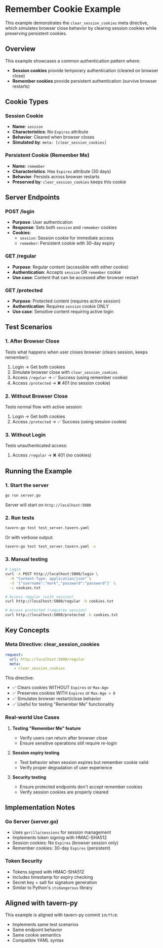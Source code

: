 # Remember Cookie Example

This example demonstrates the `clear_session_cookies` meta directive, which simulates browser close behavior by clearing session cookies while preserving persistent cookies.

## Overview

This example showcases a common authentication pattern where:
- **Session cookies** provide temporary authentication (cleared on browser close)
- **Remember cookies** provide persistent authentication (survive browser restarts)

## Cookie Types

### Session Cookie
- **Name**: `session`
- **Characteristics**: No `Expires` attribute
- **Behavior**: Cleared when browser closes
- **Simulated by**: `meta: [clear_session_cookies]`

### Persistent Cookie (Remember Me)
- **Name**: `remember`
- **Characteristics**: Has `Expires` attribute (30 days)
- **Behavior**: Persists across browser restarts
- **Preserved by**: `clear_session_cookies` keeps this cookie

## Server Endpoints

### POST /login
- **Purpose**: User authentication
- **Response**: Sets both `session` and `remember` cookies
- **Cookies**:
  - `session`: Session cookie for immediate access
  - `remember`: Persistent cookie with 30-day expiry

### GET /regular
- **Purpose**: Regular content (accessible with either cookie)
- **Authentication**: Accepts `session` OR `remember` cookie
- **Use case**: Content that can be accessed after browser restart

### GET /protected
- **Purpose**: Protected content (requires active session)
- **Authentication**: Requires `session` cookie ONLY
- **Use case**: Sensitive content requiring active login

## Test Scenarios

### 1. After Browser Close
Tests what happens when user closes browser (clears session, keeps remember):
1. Login → Get both cookies
2. Simulate browser close with `clear_session_cookies`
3. Access `/regular` → ✅ Success (using remember cookie)
4. Access `/protected` → ❌ 401 (no session cookie)

### 2. Without Browser Close
Tests normal flow with active session:
1. Login → Get both cookies
2. Access `/protected` → ✅ Success (using session cookie)

### 3. Without Login
Tests unauthenticated access:
1. Access `/regular` → ❌ 401 (no cookies)

## Running the Example

### 1. Start the server
```bash
go run server.go
```

Server will start on `http://localhost:5000`

### 2. Run tests
```bash
tavern-go test test_server.tavern.yaml
```

Or with verbose output:
```bash
tavern-go test test_server.tavern.yaml -v
```

### 3. Manual testing
```bash
# Login
curl -X POST http://localhost:5000/login \
  -H "Content-Type: application/json" \
  -d '{"username":"mark","password":"password"}' \
  -c cookies.txt

# Access regular (with session)
curl http://localhost:5000/regular -b cookies.txt

# Access protected (requires session)
curl http://localhost:5000/protected -b cookies.txt
```

## Key Concepts

### Meta Directive: clear_session_cookies
```yaml
request:
  url: http://localhost:5000/regular
  meta:
    - clear_session_cookies
```

This directive:
- ✅ Clears cookies WITHOUT `Expires` or `Max-Age`
- ✅ Preserves cookies WITH `Expires` or `Max-Age > 0`
- ✅ Simulates browser restart/close behavior
- ✅ Useful for testing "Remember Me" functionality

### Real-world Use Cases

1. **Testing "Remember Me" feature**
   - Verify users can return after browser close
   - Ensure sensitive operations still require re-login

2. **Session expiry testing**
   - Test behavior when session expires but remember cookie valid
   - Verify proper degradation of user experience

3. **Security testing**
   - Ensure protected endpoints don't accept remember cookies
   - Verify session cookies are properly cleared

## Implementation Notes

### Go Server (server.go)
- Uses `gorilla/sessions` for session management
- Implements token signing with HMAC-SHA512
- Session cookies: No `Expires` (browser session only)
- Remember cookies: 30-day `Expires` (persistent)

### Token Security
- Tokens signed with HMAC-SHA512
- Includes timestamp for expiry checking
- Secret key + salt for signature generation
- Similar to Python's `itsdangerous` library

## Aligned with tavern-py

This example is aligned with tavern-py commit `1dcffc6`:
- Implements same test scenarios
- Same endpoint behavior
- Same cookie semantics
- Compatible YAML syntax
